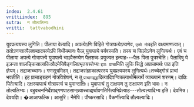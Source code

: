 ```yaml
---
index:  2.4.61
vrittiindex:  895
sutra:  न तौल्वलिभ्यः
vritti:  tattvabodhini 
---
```


युवप्रत्ययस्य लुगिति। पीलाया वेत्यादि। अपत्येऽणि विहिते गोत्रापत्येऽप्यणेव, `एको गोत्रे`इति वक्ष्यमाणत्वात्। ततोऽणन्तात्पैलशब्दादपत्येऽपि विधीयमानः फैञ् युवापत्ये पर्यवस्यति। तस्य च फिञोऽनेन लुगित्यर्थः। एवं च पीलाया अपत्ये गोत्रापत्ये युवापत्ये चाऽवैरूप्येण पैलशब्दः प्रयुज्यत इत्याह---पैलः पिता पुत्रश्चेति। पैलादिषु ये इञन्ता शालङ्किसात्यकिऔदमेयिपैङ्गलिप्रभृतयस्तेभ्यः `इञः प्राचा`मिति लुकि सिद्धे अप्राचामर्थः पाठ इति ज्ञेयम्। तद्राजाच्चाणः। गणसूत्रमिदम्। तद्राजसंज्ञाकात्परस्य युवप्रत्ययस्य लुगित्यर्थः।तच्चेद्गोत्रं प्राचां भवतीति। इह प्राचाङ्ग्रहणं गोत्रविशेषणं, न तु `प्राचामवृद्धा`दित्यादिवग्विकल्पार्थमित्यर्थे व्याख्यानं शरणम्। दाक्षिः पितेत्यादि। दक्षस्यापत्यं गोत्रापत्यं च पुमान्दाक्षिः। युवापत्यं तु दाक्षयण तु दाक्षायण इति भावः। न तोल्वलिभ्यः। बहुवचननिर्देशाद्गणपाठसामथ्र्याच्चाद्यर्थावगतिरित्यभिप्रेत्याह---तोल्वल्यादिभ्य इति। देवमित्र। देवयज्ञि। �आआफल्कि। आसुरि। नैमेषि। पौष्करसादि। वैकर्णीत्यादि तौल्वल्यादिः।


